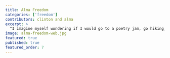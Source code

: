```yaml
---
title: Alma Freedom
categories: ['freedom']
contributors: clinton and alma
excerpt: >
  "I imagine myself wondering if I would go to a poetry jam, go hiking, or take classes learning the fox trot. In other words, freedom to me is choices and options with real opportunities to obtain those choices and options… Where there is no right to choose nor chance to advance then freedom cannot exist, whether it be in a relationship, neighborhood, prison or society."
image: alma-freedom-web.jpg
featured: true
published: true
featured_order: 7
---
```

